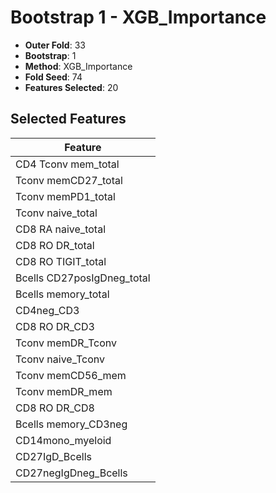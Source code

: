 # Bootstrap 1 - XGB_Importance

- **Outer Fold**: 33
- **Bootstrap**: 1
- **Method**: XGB_Importance
- **Fold Seed**: 74
- **Features Selected**: 20

## Selected Features

| Feature |
|---------|
| CD4 Tconv mem_total |
| Tconv memCD27_total |
| Tconv memPD1_total |
| Tconv naive_total |
| CD8 RA naive_total |
| CD8 RO DR_total |
| CD8 RO TIGIT_total |
| Bcells CD27posIgDneg_total |
| Bcells memory_total |
| CD4neg_CD3 |
| CD8 RO DR_CD3 |
| Tconv memDR_Tconv |
| Tconv naive_Tconv |
| Tconv memCD56_mem |
| Tconv memDR_mem |
| CD8 RO DR_CD8 |
| Bcells memory_CD3neg |
| CD14mono_myeloid |
| CD27IgD_Bcells |
| CD27negIgDneg_Bcells |
